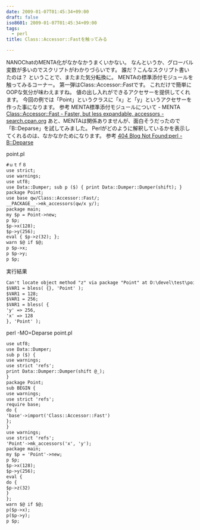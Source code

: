 ```yaml
---
date: 2009-01-07T01:45:34+09:00
draft: false
iso8601: 2009-01-07T01:45:34+09:00
tags:
  - perl
title: Class::Accessor::Fastを触ってみる

---
```


<p>NANOChatのMENTA化がなかなかうまくいかない。
なんというか、グローバル変数が多いのでスクリプトがわかりづらいです。
誰だ？こんなスクリプト書いたのは？
ということで、またまた気分転換に。
MENTAの標準添付モジュールを触ってみるコーナー。
第一弾はClass::Accessor::Fastです。
これだけで簡単にOOPな気分が味わえますね。
値の出し入れができるアクセサーを提供してくれます。
今回の例では「Point」というクラスに「x」と「y」というアクセサーを作った事になります。
参考
MENTA標準添付モジュールについて - MENTA
<a href="http://search.cpan.org/dist/Class-Accessor/lib/Class/Accessor/Fast.pm">Class::Accessor::Fast - Faster, but less expandable, accessors - search.cpan.org</a>
あと、MENTAは関係ありませんが、面白そうだったので「B::Deparse」を試してみました。
Perlがどのように解釈しているかを表示してくれるのは、なかなかためになります。
参考
<a href="http://blog.livedoor.jp/dankogai/archives/50761629.html">404 Blog Not Found:perl - B::Deparse</a></p>

<p>
point.pl</p>

```default
#ｕｔｆ８
use strict;
use warnings;
use utf8;
use Data::Dumper; sub p ($) { print Data::Dumper::Dumper(shift); }
package Point;
use base qw/Class::Accessor::Fast/;
__PACKAGE__->mk_accessors(qw/x y/);
package main;
my $p = Point->new;
p $p;
$p->x(128);
$p->y(256);
eval { $p->z(32); };
warn $@ if $@;
p $p->x;
p $p->y;
p $p;
```

<p>実行結果</p>

```default
Can't locate object method "z" via package "Point" at D:\devel\test\point.pl line 18.
$VAR1 = bless( {}, 'Point' );
$VAR1 = 128;
$VAR1 = 256;
$VAR1 = bless( {
'y' => 256,
'x' => 128
}, 'Point' );
```

<p>perl -MO=Deparse point.pl</p>

```default
use utf8;
use Data::Dumper;
sub p ($) {
use warnings;
use strict 'refs';
print Data::Dumper::Dumper(shift @_);
}
package Point;
sub BEGIN {
use warnings;
use strict 'refs';
require base;
do {
'base'->import('Class::Accessor::Fast')
};
}
use warnings;
use strict 'refs';
'Point'->mk_accessors('x', 'y');
package main;
my $p = 'Point'->new;
p $p;
$p->x(128);
$p->y(256);
eval {
do {
$p->z(32)
}
};
warn $@ if $@;
p($p->x);
p($p->y);
p $p;
```
    	